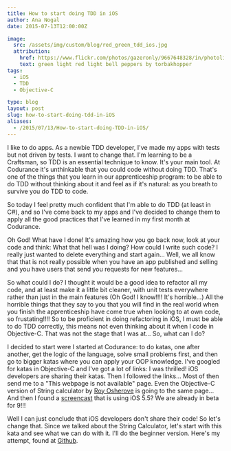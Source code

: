 ```yaml
---
title: How to start doing TDD in iOS
author: Ana Nogal
date: 2015-07-13T12:00:00Z

image:
  src: /assets/img/custom/blog/red_green_tdd_ios.jpg
  attribution:
    href: https://www.flickr.com/photos/gazeronly/9667648328/in/photolist-fJie2S-kZ8Mqf-6F2HWB-dEH5CJ-nCD6Q1-uTXu3t-kvtUVp-abPirU-i9k6jv-6HMN8y-2n1uRJ-fppLN7-92QoDw-4CkQfp-jZsn4v-7eKrr1-6gUp9u-pcmf7G-4WPn1x-oxKF3T-fFv6gC-2ExfcW-qVgWCr-6R5jLn-6JGqn1-a76YAX-91gpM3-2DW5pw-8SUiAF-4JdLud-5581dv-pkPuXX-dtz6uY-7WzTW4-6kAypB-9AeS4v-p5TYcH-8zj22U-7WzTHZ-r1BNYp-nRtj4g-5Er1mN-npQNoK-q1AokQ-9FKegf-6H2RE1-75oehG-e7dobd-2ohvnH-oEjR2C/
    text: green light red light bell peppers by torbakhopper
tags:
  - iOS
  - TDD
  - Objective-C

type: blog
layout: post
slug: how-to-start-doing-tdd-in-iOS
aliases: 
  - /2015/07/13/How-to-start-doing-TDD-in-iOS/
---
```


I like to do apps. As a newbie TDD developer, I've made my apps with tests but not driven by tests. I want to change that. I'm learning to be a Craftsman, so TDD is an essential technique to know. It's your main tool. At Codurance it's unthinkable that you could code without doing TDD. That's one of the things that you learn in our apprenticeship program: to be able to do TDD without thinking about it and feel as if it's natural: as you breath to survive you do TDD to code.

So today I feel pretty much confident that I'm able to do TDD (at least in C#), and so I've come back to my apps and I've decided to change them to apply all the good practices that I've learned in my first month at Codurance.

Oh God! What have I done! It's amazing how you go back now, look at your code and think: What that hell was I doing? How could I write such code? I really just wanted to delete everything and start again... Well, we all know that that is not really possible when you have an app published and selling and you have users that send you requests for new features...

So what could I do? I thought it would be a good idea to refactor all my code, and at least make it a little bit cleaner, with unit tests everywhere rather than just in the main features (Oh God! I know!!!! It's horrible...) All the horrible things that they say to you that you will find in the real world when you finish the apprenticeship have come true when looking to at own code, so frustating!!!! So to be proficient in doing refactoring in iOS, I must be able to do TDD correctly, this means not even thinking about it when I code in Objective-C. That was not the stage that I was at... So, what can I do?

I decided to start were I started at Codurance: to do katas, one after another, get the logic of the language, solve small problems first, and then go to bigger katas where you can apply your OOP knowledge. I've googled for katas in Objective-C and I've got a lot of links: I was thrilled! iOS developers are sharing their katas. Then I followed the links... Most of then send me to a "This webpage is not available" page. Even the Objective-C version of String calculator by [Roy Osherove](http://osherove.com/tdd-kata-1/) is going to the same page... And then I found a [screencast](http://www.screencast.com/t/CfaYvoCMHE) that is using iOS 5.5? We are already in beta for 9!!!

Well I can just conclude that iOS developers don't share their code! So let's change that. Since we talked about the String Calculator, let's start with this kata and see what we can do with it. I'll do the beginner version. Here's my attempt, found at [Github](https://github.com/ananogal/StringCalculator).
